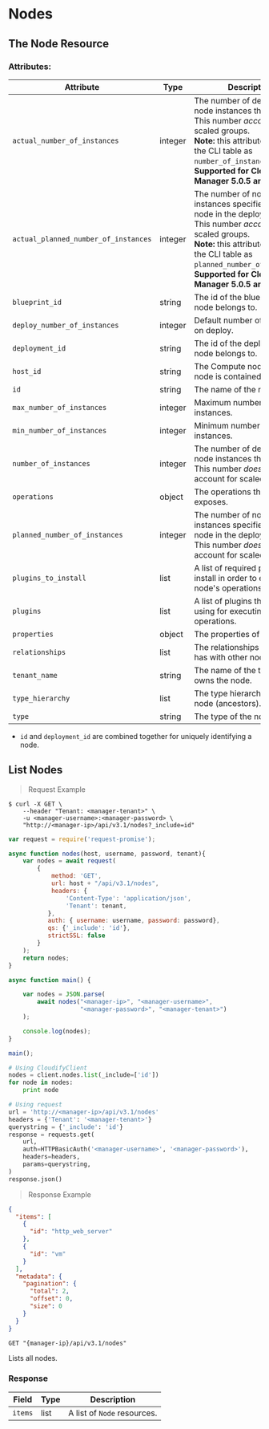 # Nodes

## The Node Resource

### Attributes:

Attribute | Type | Description
--------- | ------- | -------
`actual_number_of_instances` | integer | The number of deployed node instances the node has. This number _accounts_ for scaled groups.<br>**Note:** this attribute appears in the CLI table as `number_of_instances`.<br>**Supported for Cloudify Manager 5.0.5 and above.**
`actual_planned_number_of_instances` | integer | The number of node instances specified for this node in the deployment.<br>This number _accounts_ for scaled groups.<br>**Note:** this attribute appears in the CLI table as `planned_number_of_instances`.<br>**Supported for Cloudify Manager 5.0.5 and above.**
`blueprint_id` | string | The id of the blueprint the node belongs to.
`deploy_number_of_instances` | integer | Default number of instances on deploy.
`deployment_id` | string | The id of the deployment the node belongs to.
`host_id` | string | The Compute node name the node is contained within.
`id` | string | The name of the node.
`max_number_of_instances` | integer | Maximum number of instances.
`min_number_of_instances` | integer | Minimum number of instances.
`number_of_instances` | integer | The number of deployed node instances the node has. This number _does not_ account for scaled groups.
`operations` | object | The operations the node exposes.
`planned_number_of_instances` | integer | The number of node instances specified for this node in the deployment.<br>This number _does not_ account for scaled groups.
`plugins_to_install` | list | A list of required plugins to install in order to execute the node's operations.
`plugins` | list | A list of plugins the node is using for executing its operations.
`properties` | object | The properties of the node.
`relationships` | list | The relationships the node has with other nodes.
`tenant_name` | string | The name of the tenant that owns the node.
`type_hierarchy` | list | The type hierarchy of the node (ancestors).
`type` | string | The type of the node.

* `id` and `deployment_id` are combined together for uniquely identifying a node.

## List Nodes

> Request Example

```shell
$ curl -X GET \
    --header "Tenant: <manager-tenant>" \
    -u <manager-username>:<manager-password> \
    "http://<manager-ip>/api/v3.1/nodes?_include=id"
```

```javascript
var request = require('request-promise');

async function nodes(host, username, password, tenant){
    var nodes = await request(
        {
            method: 'GET',
            url: host + "/api/v3.1/nodes",
            headers: {
                'Content-Type': 'application/json',
                'Tenant': tenant,
           },
           auth: { username: username, password: password},
           qs: {'_include': 'id'},
           strictSSL: false
        }
    );
    return nodes;
}

async function main() {

    var nodes = JSON.parse(
        await nodes("<manager-ip>", "<manager-username>",
                    "<manager-password>", "<manager-tenant>")
    );

    console.log(nodes);
}

main();
```

```python
# Using CloudifyClient
nodes = client.nodes.list(_include=['id'])
for node in nodes:
    print node

# Using request
url = 'http://<manager-ip>/api/v3.1/nodes'
headers = {'Tenant': '<manager-tenant>'}
querystring = {'_include': 'id'}
response = requests.get(
    url,
    auth=HTTPBasicAuth('<manager-username>', '<manager-password>'),
    headers=headers,
    params=querystring,
)
response.json()
```

> Response Example

```json
{
  "items": [
    {
      "id": "http_web_server"
    },
    {
      "id": "vm"
    }
  ],
  "metadata": {
    "pagination": {
      "total": 2,
      "offset": 0,
      "size": 0
    }
  }
}
```

`GET "{manager-ip}/api/v3.1/nodes"`

Lists all nodes.

### Response

Field | Type | Description
--------- | ------- | -------
`items` | list | A list of `Node` resources.
